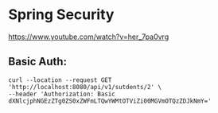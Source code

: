 # Spring Security 
https://www.youtube.com/watch?v=her_7pa0vrg

## Basic Auth: 

```aidl
curl --location --request GET 'http://localhost:8080/api/v1/sutdents/2' \
--header 'Authorization: Basic dXNlcjphNGEzZTg0ZS0xZWFmLTQwYWMtOTViZi00MGVmOTQzZDJkNmY='
```